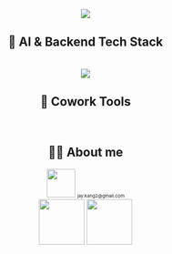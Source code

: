 <p align="center">
  <img src="https://capsule-render.vercel.app/api?type=venom&color=timeGradient&height=200&section=header&text=AI%20Engineer%20Minju%20Kang&fontSize=50&animation=fadeIn&fontColor=3776AB" />
</p>
<h2 align="center">👾 AI & Backend Tech Stack</h2>
<br/>
<div align="center">
<img src="https://img.shields.io/badge/Python-3776AB?style=flat-square&logo=python&logoColor=white"/>
</div>

<h2 align="center">👾 Cowork Tools</h2>
<br/>

<h2 align="center">👩‍💻 About me</h2>
<div align="center">
  <img src="https://img.shields.io/badge/Gmail-EA4335?style=flat-square&logo=gmail&logoColor=white" width="50"/>
  <span style="font-size: 8px;">jay.kang2@gmail.com</span>
  <br/>
  <img src="https://img.shields.io/badge/Python-3776AB?style=flat-square&logo=python&logoColor=white" width="80"/>
  <img src="https://img.shields.io/badge/Python-3776AB?style=flat-square&logo=python&logoColor=white" width="80"/>
</div>
<br/>

